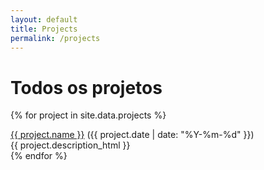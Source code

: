 ```yaml
---
layout: default
title: Projects
permalink: /projects
---
```


<div>
  <div class="post-heading">
    <h1 class="post-title">Todos os projetos</h1>
  </div>

  {% for project in site.data.projects %}
  
  <div class="list-entry">
    <div><a target="_blank" rel="noopener" href="{{ project.url }}">{{ project.name }}</a> <span class="faded">({{ project.date | date: "%Y-%m-%d" }})</span></div>
    <div>{{ project.description_html }}</div>
  </div>
  {% endfor %}
</div>
